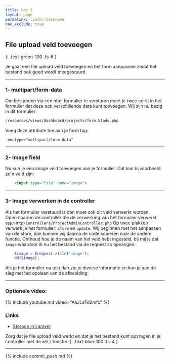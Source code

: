 ```yaml
---
title: Les 9
layout: page
permalink: :path/:basename
nav_exclude: true
---
```


## File upload veld toevoegen
{: .text-green-100 .fs-6 }

Je gaat een file upload veld toevoegen en het form aanpassen zodat het bestand ook goed wordt meegestuurd.

---
### 1- multipart/form-data
Om bestanden via een html formulier te versturen moet je twee eerst in het formulier dat deze ook verschillende data kunt toevoegen.
Wij zijn nu bezig in dit formulier:
```html
/resources/views/dashboard/projects/form.blade.php
```
Voeg deze attribute toe aan je form tag:
```html
 enctype="multipart/form-data"
```

---
### 2- Image field
Nu kun je een image veld toevoegen aan je formulier. Dat kan bijvoorbeeld zo'n veld zijn:

```html
    <input type="file" name="image">
```

---
### 3- Image verwerken in de controller
Als het formulier verstuurd is dan moet ook dit veld verwerkt worden.  
Open daarom de controller die de verwerking van het formulier verwerkt.  
```app/Http/Controllers/ProjectAdminController.php```
Op twee plakken verwerk je het formulier: `store` en `update`. Wij beginnen met het aanpassen van de store, dan kunnen wij daarna de code kopiëren naar de andere functie.
Onthoud hoe je de naam van het veld hebt ingesteld, bij mij is dat `image` waardoor ik nu het bestand via de request zo opvangen:
```php
    $image = $request->file('image');
    dd($image);
```
Als je het formulier nu test dan zie je diverse informatie en kun je aan de slag met het opslaan van de afbeelding.


---

### Optionele video:

{% include youtube.md video="AaJLsFd2mfc" %}

### Links

- [Storage in Laravel](https://laravel.com/docs/10.x/filesystem)

Zorg dat je file upload veld werkt en dat je het bestand kunt opvragen in je controller met de `dd()` functie.
{: .text-blue-100 .fs-4 }

---

{% include commit_push.md %}


